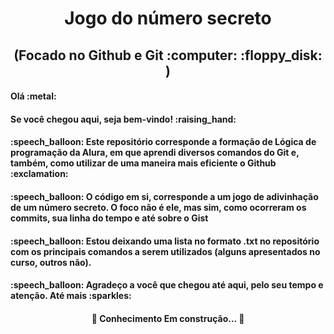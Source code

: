 <h1 align="center">Jogo do número secreto 
<h2 align="center"> (Focado no Github e Git :computer: :floppy_disk: )

<h4 align="left"> Olá :metal:
<h4 align="left">  Se você chegou aqui, seja bem-vindo! :raising_hand:
<h4 align="left">  :speech_balloon: Este repositório corresponde a formação de Lógica de programação da Alura, em que aprendi diversos comandos do Git e, também, como utilizar de uma maneira mais eficiente o Github :exclamation: 


<h4 align="left"> :speech_balloon: O código em si, corresponde a um jogo de adivinhação de um número secreto. O foco não é ele, mas sim, como ocorreram os commits, sua linha do tempo e até sobre o Gist 

<h4  align="left"> :speech_balloon: Estou deixando uma lista no formato .txt no repositório com os principais comandos a serem utilizados (alguns apresentados no curso, outros não). 

<h4 align="left"> :speech_balloon: Agradeço a você que chegou até aqui, pelo seu tempo e atenção. Até mais  :sparkles:
<h4 align="center"> 
	🚧  Conhecimento Em construção...  🚧
</h4>
